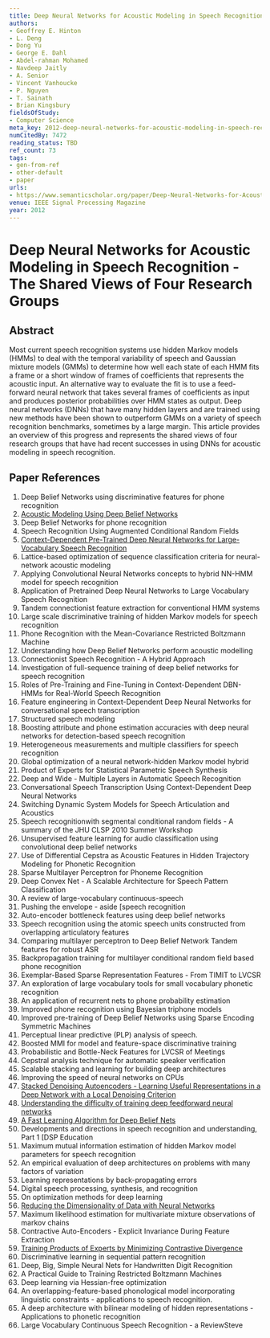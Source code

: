 ```yaml
---
title: Deep Neural Networks for Acoustic Modeling in Speech Recognition - The Shared Views of Four Research Groups
authors:
- Geoffrey E. Hinton
- L. Deng
- Dong Yu
- George E. Dahl
- Abdel-rahman Mohamed
- Navdeep Jaitly
- A. Senior
- Vincent Vanhoucke
- P. Nguyen
- T. Sainath
- Brian Kingsbury
fieldsOfStudy:
- Computer Science
meta_key: 2012-deep-neural-networks-for-acoustic-modeling-in-speech-recognition-the-shared-views-of-four-research-groups
numCitedBy: 7472
reading_status: TBD
ref_count: 73
tags:
- gen-from-ref
- other-default
- paper
urls:
- https://www.semanticscholar.org/paper/Deep-Neural-Networks-for-Acoustic-Modeling-in-The-Hinton-Deng/31868290adf1c000c611dfc966b514d5a34e8d23?sort=total-citations
venue: IEEE Signal Processing Magazine
year: 2012
---
```


# Deep Neural Networks for Acoustic Modeling in Speech Recognition - The Shared Views of Four Research Groups

## Abstract

Most current speech recognition systems use hidden Markov models (HMMs) to deal with the temporal variability of speech and Gaussian mixture models (GMMs) to determine how well each state of each HMM fits a frame or a short window of frames of coefficients that represents the acoustic input. An alternative way to evaluate the fit is to use a feed-forward neural network that takes several frames of coefficients as input and produces posterior probabilities over HMM states as output. Deep neural networks (DNNs) that have many hidden layers and are trained using new methods have been shown to outperform GMMs on a variety of speech recognition benchmarks, sometimes by a large margin. This article provides an overview of this progress and represents the shared views of four research groups that have had recent successes in using DNNs for acoustic modeling in speech recognition.

## Paper References

1. Deep Belief Networks using discriminative features for phone recognition
2. [Acoustic Modeling Using Deep Belief Networks](2012-acoustic-modeling-using-deep-belief-networks)
3. Deep Belief Networks for phone recognition
4. Speech Recognition Using Augmented Conditional Random Fields
5. [Context-Dependent Pre-Trained Deep Neural Networks for Large-Vocabulary Speech Recognition](2012-context-dependent-pre-trained-deep-neural-networks-for-large-vocabulary-speech-recognition)
6. Lattice-based optimization of sequence classification criteria for neural-network acoustic modeling
7. Applying Convolutional Neural Networks concepts to hybrid NN-HMM model for speech recognition
8. Application of Pretrained Deep Neural Networks to Large Vocabulary Speech Recognition
9. Tandem connectionist feature extraction for conventional HMM systems
10. Large scale discriminative training of hidden Markov models for speech recognition
11. Phone Recognition with the Mean-Covariance Restricted Boltzmann Machine
12. Understanding how Deep Belief Networks perform acoustic modelling
13. Connectionist Speech Recognition - A Hybrid Approach
14. Investigation of full-sequence training of deep belief networks for speech recognition
15. Roles of Pre-Training and Fine-Tuning in Context-Dependent DBN-HMMs for Real-World Speech Recognition
16. Feature engineering in Context-Dependent Deep Neural Networks for conversational speech transcription
17. Structured speech modeling
18. Boosting attribute and phone estimation accuracies with deep neural networks for detection-based speech recognition
19. Heterogeneous measurements and multiple classifiers for speech recognition
20. Global optimization of a neural network-hidden Markov model hybrid
21. Product of Experts for Statistical Parametric Speech Synthesis
22. Deep and Wide - Multiple Layers in Automatic Speech Recognition
23. Conversational Speech Transcription Using Context-Dependent Deep Neural Networks
24. Switching Dynamic System Models for Speech Articulation and Acoustics
25. Speech recognitionwith segmental conditional random fields - A summary of the JHU CLSP 2010 Summer Workshop
26. Unsupervised feature learning for audio classification using convolutional deep belief networks
27. Use of Differential Cepstra as Acoustic Features in Hidden Trajectory Modeling for Phonetic Recognition
28. Sparse Multilayer Perceptron for Phoneme Recognition
29. Deep Convex Net - A Scalable Architecture for Speech Pattern Classification
30. A review of large-vocabulary continuous-speech
31. Pushing the envelope - aside [speech recognition
32. Auto-encoder bottleneck features using deep belief networks
33. Speech recognition using the atomic speech units constructed from overlapping articulatory features
34. Comparing multilayer perceptron to Deep Belief Network Tandem features for robust ASR
35. Backpropagation training for multilayer conditional random field based phone recognition
36. Exemplar-Based Sparse Representation Features - From TIMIT to LVCSR
37. An exploration of large vocabulary tools for small vocabulary phonetic recognition
38. An application of recurrent nets to phone probability estimation
39. Improved phone recognition using Bayesian triphone models
40. Improved pre-training of Deep Belief Networks using Sparse Encoding Symmetric Machines
41. Perceptual linear predictive (PLP) analysis of speech.
42. Boosted MMI for model and feature-space discriminative training
43. Probabilistic and Bottle-Neck Features for LVCSR of Meetings
44. Cepstral analysis technique for automatic speaker verification
45. Scalable stacking and learning for building deep architectures
46. Improving the speed of neural networks on CPUs
47. [Stacked Denoising Autoencoders - Learning Useful Representations in a Deep Network with a Local Denoising Criterion](2010-stacked-denoising-autoencoders-learning-useful-representations-in-a-deep-network-with-a-local-denoising-criterion)
48. [Understanding the difficulty of training deep feedforward neural networks](2010-understanding-the-difficulty-of-training-deep-feedforward-neural-networks)
49. [A Fast Learning Algorithm for Deep Belief Nets](2006-a-fast-learning-algorithm-for-deep-belief-nets)
50. Developments and directions in speech recognition and understanding, Part 1 [DSP Education
51. Maximum mutual information estimation of hidden Markov model parameters for speech recognition
52. An empirical evaluation of deep architectures on problems with many factors of variation
53. Learning representations by back-propagating errors
54. Digital speech processing, synthesis, and recognition
55. On optimization methods for deep learning
56. [Reducing the Dimensionality of Data with Neural Networks](2006-reducing-the-dimensionality-of-data-with-neural-networks)
57. Maximum likelihood estimation for multivariate mixture observations of markov chains
58. Contractive Auto-Encoders - Explicit Invariance During Feature Extraction
59. [Training Products of Experts by Minimizing Contrastive Divergence](2002-training-products-of-experts-by-minimizing-contrastive-divergence)
60. Discriminative learning in sequential pattern recognition
61. Deep, Big, Simple Neural Nets for Handwritten Digit Recognition
62. A Practical Guide to Training Restricted Boltzmann Machines
63. Deep learning via Hessian-free optimization
64. An overlapping-feature-based phonological model incorporating linguistic constraints - applications to speech recognition.
65. A deep architecture with bilinear modeling of hidden representations - Applications to phonetic recognition
66. Large Vocabulary Continuous Speech Recognition - a ReviewSteve
